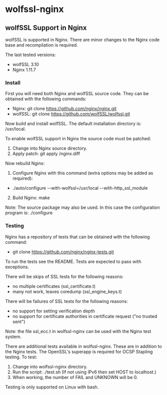 # wolfssl-nginx

## wolfSSL Support in Nginx

wolfSSL is supported in Nginx. There are minor changes to the Nginx code base
and recompilation is required.

The last tested versions:
 - wolfSSL 3.10
 - Nginx 1.11.7

### Install

First you will need both Nginx and wolfSSL source code.
They can be obtained with the following commands:
 - Nginx: git clone https://github.com/nginx/nginx.git
 - wolfSSL: git clone https://github.com/wolfSSL/wolfssl.git

Now build and install wolfSSL. The default installation directory is:
    /usr/local.

To enable wolfSSL support in Nginx the source code must be patched:
 1. Change into Nginx source directory.
 2. Apply patch: git apply <wolfssl-nginx>/nginx.diff

Now rebuild Nginx:
 1. Configure Nginx with this command (extra options may be added as required):
   - ./auto/configure --with-wolfssl=/usr/local --with-http_ssl_module
 2. Build Nginx: make

Note: The source package may also be used. In this case the configuration
program is: ./configure

### Testing

Nginx has a repository of tests that can be obtained with the following command:
 - git clone https://github.com/nginx/nginx-tests.git

To run the tests see the README. Tests are expected to pass with exceptions.

There will be skips of SSL tests for the following reasons:
 - no multiple certificates (ssl_certificate.t)
 - many not work, leaves coredump (ssl_engine_keys.t)

There will be failures of SSL tests for the following reasons:
 - no support for setting verification depth
 - no support for certificate authorities in certificate request ("no trusted sent")

Note: the file ssl_ecc.t in wolfssl-nginx can be used with the Nginx test
system.

There are additional tests available in wolfssl-nginx. These are in addition
to the Nginx tests. The OpenSSL's superapp is required for OCSP Stapling
testing. To test:
 1. Change into wolfssl-nginx directory.
 2. Run the script: ./test.sh (If not using IPv6 then set HOST to localhost.)
 3. When working, the number of FAIL and UNKNOWN will be 0.

Testing is only supported on Linux with bash.

